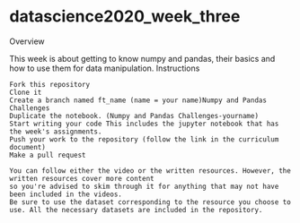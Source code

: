 # datascience2020_week_three
Overview

This week is about getting to know numpy and pandas, their basics and how to use them for data manipulation.
Instructions

    Fork this repository
    Clone it
    Create a branch named ft_name (name = your name)Numpy and Pandas Challenges
    Duplicate the notebook. (Numpy and Pandas Challenges-yourname)
    Start writing your code This includes the jupyter notebook that has the week's assignments.
    Push your work to the repository (follow the link in the curriculum document)
    Make a pull request
    
    You can follow either the video or the written resources. However, the written resources cover more content 
    so you're advised to skim through it for anything that may not have been included in the videos.
    Be sure to use the dataset corresponding to the resource you choose to use. All the necessary datasets are included in the repository.
    
    
    
    
